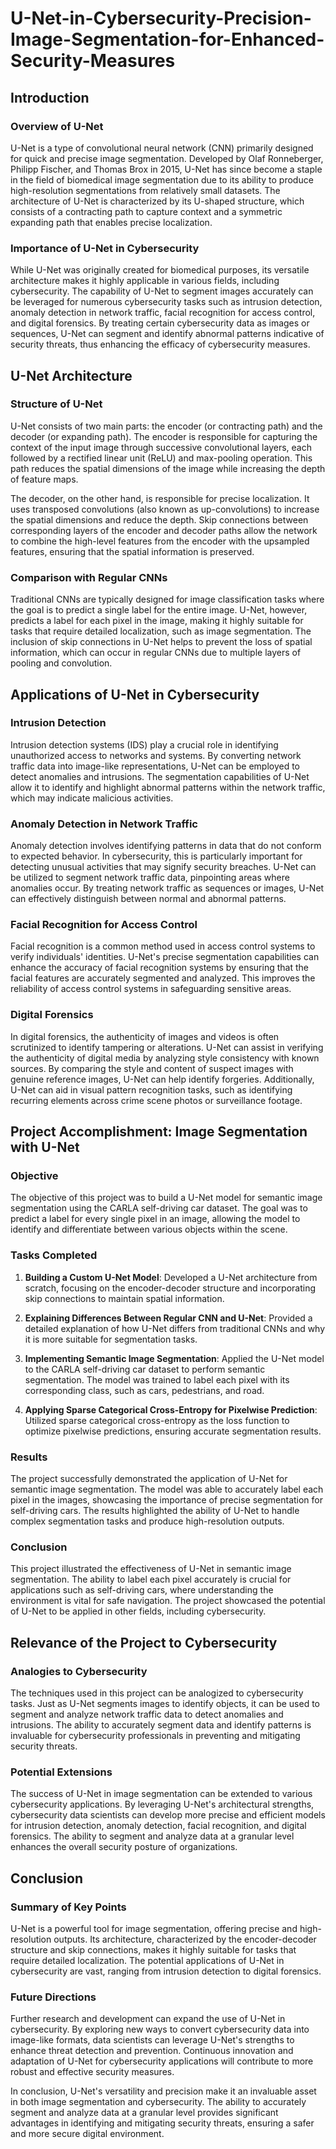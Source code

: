 # U-Net-in-Cybersecurity-Precision-Image-Segmentation-for-Enhanced-Security-Measures

## Introduction

### Overview of U-Net

U-Net is a type of convolutional neural network (CNN) primarily designed for quick and precise image segmentation. Developed by Olaf Ronneberger, Philipp Fischer, and Thomas Brox in 2015, U-Net has since become a staple in the field of biomedical image segmentation due to its ability to produce high-resolution segmentations from relatively small datasets. The architecture of U-Net is characterized by its U-shaped structure, which consists of a contracting path to capture context and a symmetric expanding path that enables precise localization.

### Importance of U-Net in Cybersecurity

While U-Net was originally created for biomedical purposes, its versatile architecture makes it highly applicable in various fields, including cybersecurity. The capability of U-Net to segment images accurately can be leveraged for numerous cybersecurity tasks such as intrusion detection, anomaly detection in network traffic, facial recognition for access control, and digital forensics. By treating certain cybersecurity data as images or sequences, U-Net can segment and identify abnormal patterns indicative of security threats, thus enhancing the efficacy of cybersecurity measures.

## U-Net Architecture

### Structure of U-Net

U-Net consists of two main parts: the encoder (or contracting path) and the decoder (or expanding path). The encoder is responsible for capturing the context of the input image through successive convolutional layers, each followed by a rectified linear unit (ReLU) and max-pooling operation. This path reduces the spatial dimensions of the image while increasing the depth of feature maps.

The decoder, on the other hand, is responsible for precise localization. It uses transposed convolutions (also known as up-convolutions) to increase the spatial dimensions and reduce the depth. Skip connections between corresponding layers of the encoder and decoder paths allow the network to combine the high-level features from the encoder with the upsampled features, ensuring that the spatial information is preserved.

### Comparison with Regular CNNs

Traditional CNNs are typically designed for image classification tasks where the goal is to predict a single label for the entire image. U-Net, however, predicts a label for each pixel in the image, making it highly suitable for tasks that require detailed localization, such as image segmentation. The inclusion of skip connections in U-Net helps to prevent the loss of spatial information, which can occur in regular CNNs due to multiple layers of pooling and convolution.

## Applications of U-Net in Cybersecurity

### Intrusion Detection

Intrusion detection systems (IDS) play a crucial role in identifying unauthorized access to networks and systems. By converting network traffic data into image-like representations, U-Net can be employed to detect anomalies and intrusions. The segmentation capabilities of U-Net allow it to identify and highlight abnormal patterns within the network traffic, which may indicate malicious activities.

### Anomaly Detection in Network Traffic

Anomaly detection involves identifying patterns in data that do not conform to expected behavior. In cybersecurity, this is particularly important for detecting unusual activities that may signify security breaches. U-Net can be utilized to segment network traffic data, pinpointing areas where anomalies occur. By treating network traffic as sequences or images, U-Net can effectively distinguish between normal and abnormal patterns.

### Facial Recognition for Access Control

Facial recognition is a common method used in access control systems to verify individuals' identities. U-Net's precise segmentation capabilities can enhance the accuracy of facial recognition systems by ensuring that the facial features are accurately segmented and analyzed. This improves the reliability of access control systems in safeguarding sensitive areas.

### Digital Forensics

In digital forensics, the authenticity of images and videos is often scrutinized to identify tampering or alterations. U-Net can assist in verifying the authenticity of digital media by analyzing style consistency with known sources. By comparing the style and content of suspect images with genuine reference images, U-Net can help identify forgeries. Additionally, U-Net can aid in visual pattern recognition tasks, such as identifying recurring elements across crime scene photos or surveillance footage.

## Project Accomplishment: Image Segmentation with U-Net

### Objective

The objective of this project was to build a U-Net model for semantic image segmentation using the CARLA self-driving car dataset. The goal was to predict a label for every single pixel in an image, allowing the model to identify and differentiate between various objects within the scene.

### Tasks Completed

1. **Building a Custom U-Net Model**: Developed a U-Net architecture from scratch, focusing on the encoder-decoder structure and incorporating skip connections to maintain spatial information.

2. **Explaining Differences Between Regular CNN and U-Net**: Provided a detailed explanation of how U-Net differs from traditional CNNs and why it is more suitable for segmentation tasks.

3. **Implementing Semantic Image Segmentation**: Applied the U-Net model to the CARLA self-driving car dataset to perform semantic segmentation. The model was trained to label each pixel with its corresponding class, such as cars, pedestrians, and road.

4. **Applying Sparse Categorical Cross-Entropy for Pixelwise Prediction**: Utilized sparse categorical cross-entropy as the loss function to optimize pixelwise predictions, ensuring accurate segmentation results.

### Results

The project successfully demonstrated the application of U-Net for semantic image segmentation. The model was able to accurately label each pixel in the images, showcasing the importance of precise segmentation for self-driving cars. The results highlighted the ability of U-Net to handle complex segmentation tasks and produce high-resolution outputs.

### Conclusion

This project illustrated the effectiveness of U-Net in semantic image segmentation. The ability to label each pixel accurately is crucial for applications such as self-driving cars, where understanding the environment is vital for safe navigation. The project showcased the potential of U-Net to be applied in other fields, including cybersecurity.

## Relevance of the Project to Cybersecurity

### Analogies to Cybersecurity

The techniques used in this project can be analogized to cybersecurity tasks. Just as U-Net segments images to identify objects, it can be used to segment and analyze network traffic data to detect anomalies and intrusions. The ability to accurately segment data and identify patterns is invaluable for cybersecurity professionals in preventing and mitigating security threats.

### Potential Extensions

The success of U-Net in image segmentation can be extended to various cybersecurity applications. By leveraging U-Net's architectural strengths, cybersecurity data scientists can develop more precise and efficient models for intrusion detection, anomaly detection, facial recognition, and digital forensics. The ability to segment and analyze data at a granular level enhances the overall security posture of organizations.

## Conclusion

### Summary of Key Points

U-Net is a powerful tool for image segmentation, offering precise and high-resolution outputs. Its architecture, characterized by the encoder-decoder structure and skip connections, makes it highly suitable for tasks that require detailed localization. The potential applications of U-Net in cybersecurity are vast, ranging from intrusion detection to digital forensics.

### Future Directions

Further research and development can expand the use of U-Net in cybersecurity. By exploring new ways to convert cybersecurity data into image-like formats, data scientists can leverage U-Net's strengths to enhance threat detection and prevention. Continuous innovation and adaptation of U-Net for cybersecurity applications will contribute to more robust and effective security measures.

In conclusion, U-Net's versatility and precision make it an invaluable asset in both image segmentation and cybersecurity. The ability to accurately segment and analyze data at a granular level provides significant advantages in identifying and mitigating security threats, ensuring a safer and more secure digital environment.
